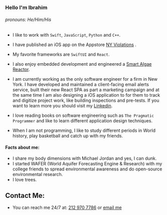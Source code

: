 ### Hello I'm Ibrahim
###### _pronouns: He/Him/His_

- I like to work with `Swift`, `JavaScript`, `Python` and `C++`.

- I have published an iOS app on the Appstore <a href="https://apps.apple.com/us/app/ny-violations/id6479378112" target="_blank">NY Violations</a>
.

- My favorite frameworks are `SwiftUI` and `React`.

- I also enjoy embedded development and engineered a <a href="https://www.colorado.edu/cs/2024/04/22/automating-algae-computer-science-capstone-melds-digital-and-physical-skills" target="_blank">Smart Algae Reactor</a>.

- I am currently working as the only software engineer for a firm in New York. I have developed and maintained a client-facing email alerts service, built their new React SPA as part a marketing campaign and at the same time I am also designing a iOS application to for them to track and digitize project work, like building inspections and pre-tests. If you want to learn more you should visit my [Linkedin](https://www.linkedin.com/in/ibrhmch/).

- I love reading books on software engineering such as `The Pragmatic Programmer` and like to learn different application design techniques.

- When I am not programming, I like to study different periods in World history, play basketball and catch up with my friends.


#### Facts about me: 
- I share my body dimensions with Michael Jordan and yes, I can dunk.
- I started WAFER (World Aquifer Forecasting Engine & Research) with my college friends to spread environmental awareness and do open-source environmental research.
- I love trees.

## Contact Me:
- You can reach me 24/7 at: [212 970 7786](tel:2129707786) or [email me](mailto:chmohammadibrahim@gmail.com)
